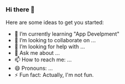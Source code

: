### Hi there 👋


Here are some ideas to get you started:

- 🌱 I’m currently learning "App Develpment"
- 👯 I’m looking to collaborate on ...
- 🤔 I’m looking for help with ...
- 💬 Ask me about ...
- 📫 How to reach me: ...
- 😄 Pronouns: ...
- ⚡ Fun fact: Actually, I'm not fun.

